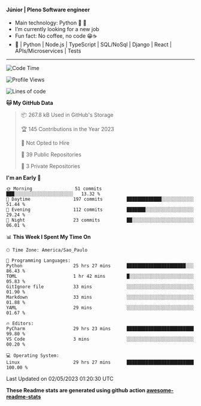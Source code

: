 #### Júnior | Pleno Software engineer 

- Main technology: Python 🐍 💖
- I’m currently looking for a new job
- Fun fact: No coffee, no code 😁☕
- 📖 | Python | Node.js | TypeScript | SQL/NoSql | Django | React | APIs/Microservices | Tests 
---
<!--START_SECTION:waka-->
![Code Time](http://img.shields.io/badge/Code%20Time-753%20hrs%2028%20mins-blue)

![Profile Views](http://img.shields.io/badge/Profile%20Views-0-blue)

![Lines of code](https://img.shields.io/badge/From%20Hello%20World%20I%27ve%20Written-10.6%20million%20lines%20of%20code-blue)

**🐱 My GitHub Data** 

> 📦 267.8 kB Used in GitHub's Storage 
 > 
> 🏆 145 Contributions in the Year 2023
 > 
> 🚫 Not Opted to Hire
 > 
> 📜 39 Public Repositories 
 > 
> 🔑 3 Private Repositories 
 > 
**I'm an Early 🐤** 

```text
🌞 Morning                51 commits          ███░░░░░░░░░░░░░░░░░░░░░░   13.32 % 
🌆 Daytime                197 commits         █████████████░░░░░░░░░░░░   51.44 % 
🌃 Evening                112 commits         ███████░░░░░░░░░░░░░░░░░░   29.24 % 
🌙 Night                  23 commits          ██░░░░░░░░░░░░░░░░░░░░░░░   06.01 % 
```


📊 **This Week I Spent My Time On** 

```text
🕑︎ Time Zone: America/Sao_Paulo

💬 Programming Languages: 
Python                   25 hrs 27 mins      ██████████████████████░░░   86.43 % 
TOML                     1 hr 42 mins        █░░░░░░░░░░░░░░░░░░░░░░░░   05.83 % 
GitIgnore file           33 mins             ░░░░░░░░░░░░░░░░░░░░░░░░░   01.90 % 
Markdown                 33 mins             ░░░░░░░░░░░░░░░░░░░░░░░░░   01.88 % 
YAML                     29 mins             ░░░░░░░░░░░░░░░░░░░░░░░░░   01.67 % 

🔥 Editors: 
PyCharm                  29 hrs 23 mins      █████████████████████████   99.80 % 
VS Code                  3 mins              ░░░░░░░░░░░░░░░░░░░░░░░░░   00.20 % 

💻 Operating System: 
Linux                    29 hrs 27 mins      █████████████████████████   100.00 % 
```


 Last Updated on 02/05/2023 01:20:30 UTC
<!--END_SECTION:waka-->

**These Readme stats are generated using github action [awesome-readme-stats](https://github.com/anmol098/waka-readme-stats)**
